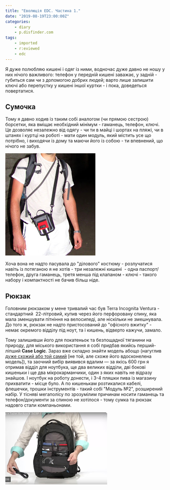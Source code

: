 ```yaml
---
title: "Еволюція EDC. Частина 1."
date: "2019-08-19T23:00:00Z"
categories:
    - diary
    - p.disfinder.com
tags:
    - imported
    - r:eviewed
    - edc
---
```

Я дуже полюбляю кишені і одяг із ними, водночас дуже давно не ношу у них нічого важливого: телефон у передній кишені заважає, у задній - губиться сам чи з допомогою добрих людей; варто лише залишити ключі або перепустку у кишені іншої куртки - і пока, доведеться повертатися.  
<!--more-->

## Сумочка

Тому я давно ходив із таким собі аналогом (чи прямою сестрою) борсетки, яка вміщає необхідний мінімум - гаманець, телефон, ключі. Це дозволяє незалежно від одягу - чи ти в майці і шортах на пляжі, чи в штанях і куртці на роботі - мати один модуль, який містить усе що потрібно, і виходячи із дому та маючи його із собою - ти впевнений, що нічого не забув.

[![](thumb_00.jpg)](img00.jpg)

Хоча вона не надто пасувала до "ділового" костюму - розлучатися навіть із потяганою я не хотів - три незалежні кишені  - одна паспорт/телефон, друга гаманець, третя менша під клапаном - ключі - такого набору і компактності не бачив більш ніде.

## Рюкзак

Головним рюкзаком у мене тривалий час був Terra Incognita Ventura - стандартний  22-літровий, купив через його перфоровану спину, яка мала зменшувати пітніння на велосипеді, але ніскільки не змешнувала. До того ж, рюкзак не надто пристосований до "офісного вжитку" - немає окремого відділу під ноут, та і кишень, відверто кажучи, замало.

Тому залишивши його для покатеньок та безпощадної тяганини на природу, для міського використання я собі придбав якийсь перший-ліпший **Case Logic**. Зараз вже складно знайти модель абощо (нагуглив [дуже схожий або той самий](https://www.caselogic.com/en-us/us/products/backpacks/case-logic-156-laptop-tablet-backpack-_-bebp_-_115_-_black) \[не той, але схоже його вдосконелена модель]), та заочний вибір виявився вдалим — за якісь 600 грн я отримав відділ для ноутбука, ще два великих відділи, дві бокові кишеньки і ще два мікрокарманчики, один з яких навіть не відразу знайшов. І ноутбук на роботу донести, і 3-4 пляшки пива із магазину прихватити - місце було. А по кишенькам розтикалися кабелі, флешечки, трошки інструментів - такий собі "Модуль №2", розширений набір. У тісняві мегаполісу по зрозумілим причинам носити гаманець та телефон/документи за спиною не хотілося - тому сумка та рюкзак надовго стали компаньонами.

[![](thumb_01.jpg)](img01.jpg)
